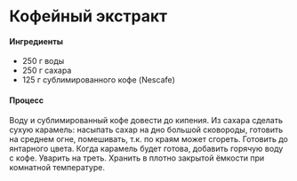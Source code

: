 # Кофейный экстракт

#### Ингредиенты

* 250 г воды
* 250 г сахара
* 125 г сублимированного кофе (Nescafe)

#### Процесс

Воду и сублимированный кофе довести до кипения. Из сахара сделать сухую карамель: насыпать сахар на дно большой сковороды, готовить на среднем огне, помешивать, т.к. по краям может сгореть. Готовить до янтарного цвета. Когда карамель будет готова, добавить горячую воду с кофе. Уварить на треть.  Хранить в плотно закрытой ёмкости при комнатной температуре.
